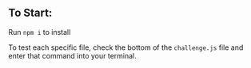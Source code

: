 ## To Start:

Run `npm i` to install

To test each specific file, check the bottom of the `challenge.js` file and enter that command into your terminal.
